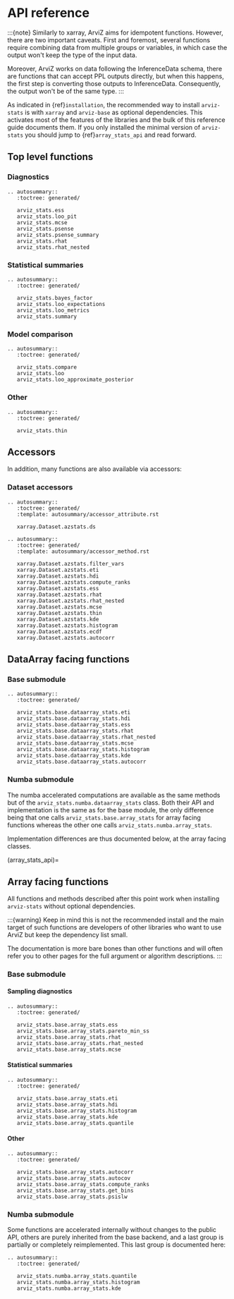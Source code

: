 # API reference

:::{note}
Similarly to xarray, ArviZ aims for idempotent functions. However,
there are two important caveats. First and foremost, several functions
require combining data from multiple groups or variables, in which case the
output won't keep the type of the input data.

Moreover, ArviZ works on
data following the InferenceData schema, there are functions that can accept
PPL outputs directly, but when this happens, the first step is converting
those outputs to InferenceData. Consequently, the output won't be of the same type.
:::

As indicated in {ref}`installation`, the recommended way to install `arviz-stats`
is with `xarray` and `arviz-base` as optional dependencies.
This activates most of the features of the libraries and the bulk of this reference
guide documents them. If you only installed the minimal version of `arviz-stats`
you should jump to {ref}`array_stats_api` and read forward.

## Top level functions

### Diagnostics

```{eval-rst}
.. autosummary::
   :toctree: generated/

   arviz_stats.ess
   arviz_stats.loo_pit
   arviz_stats.mcse
   arviz_stats.psense
   arviz_stats.psense_summary
   arviz_stats.rhat
   arviz_stats.rhat_nested
```

### Statistical summaries

```{eval-rst}
.. autosummary::
   :toctree: generated/

   arviz_stats.bayes_factor
   arviz_stats.loo_expectations
   arviz_stats.loo_metrics
   arviz_stats.summary
```

### Model comparison

```{eval-rst}
.. autosummary::
   :toctree: generated/

   arviz_stats.compare
   arviz_stats.loo
   arviz_stats.loo_approximate_posterior
```

### Other

```{eval-rst}
.. autosummary::
   :toctree: generated/

   arviz_stats.thin
```

## Accessors
In addition, many functions are also available via accessors:

### Dataset accessors

```{eval-rst}
.. autosummary::
   :toctree: generated/
   :template: autosummary/accessor_attribute.rst

   xarray.Dataset.azstats.ds

.. autosummary::
   :toctree: generated/
   :template: autosummary/accessor_method.rst

   xarray.Dataset.azstats.filter_vars
   xarray.Dataset.azstats.eti
   xarray.Dataset.azstats.hdi
   xarray.Dataset.azstats.compute_ranks
   xarray.Dataset.azstats.ess
   xarray.Dataset.azstats.rhat
   xarray.Dataset.azstats.rhat_nested
   xarray.Dataset.azstats.mcse
   xarray.Dataset.azstats.thin
   xarray.Dataset.azstats.kde
   xarray.Dataset.azstats.histogram
   xarray.Dataset.azstats.ecdf
   xarray.Dataset.azstats.autocorr

```


## DataArray facing functions

### Base submodule

```{eval-rst}
.. autosummary::
   :toctree: generated/

   arviz_stats.base.dataarray_stats.eti
   arviz_stats.base.dataarray_stats.hdi
   arviz_stats.base.dataarray_stats.ess
   arviz_stats.base.dataarray_stats.rhat
   arviz_stats.base.dataarray_stats.rhat_nested
   arviz_stats.base.dataarray_stats.mcse
   arviz_stats.base.dataarray_stats.histogram
   arviz_stats.base.dataarray_stats.kde
   arviz_stats.base.dataarray_stats.autocorr
```

### Numba submodule
The numba accelerated computations are available as the same methods
but of the `arviz_stats.numba.dataarray_stats` class.
Both their API and implementation is the same as for the base module,
the only difference being that one calls `arviz_stats.base.array_stats`
for array facing functions whereas the other one calls `arviz_stats.numba.array_stats`.

Implementation differences are thus documented below, at the array facing classes.


(array_stats_api)=
## Array facing functions
All functions and methods described after this point work when installing
`arviz-stats` without optional dependencies.

:::{warning}
Keep in mind this is not the recommended install and the main target of
such functions are developers of other libraries who want to use ArviZ
but keep the dependency list small.

The documentation is more bare bones than other functions and will often
refer you to other pages for the full argument or algorithm descriptions.
:::

### Base submodule

#### Sampling diagnostics
```{eval-rst}
.. autosummary::
   :toctree: generated/

   arviz_stats.base.array_stats.ess
   arviz_stats.base.array_stats.pareto_min_ss
   arviz_stats.base.array_stats.rhat
   arviz_stats.base.array_stats.rhat_nested
   arviz_stats.base.array_stats.mcse
```

#### Statistical summaries
```{eval-rst}
.. autosummary::
   :toctree: generated/

   arviz_stats.base.array_stats.eti
   arviz_stats.base.array_stats.hdi
   arviz_stats.base.array_stats.histogram
   arviz_stats.base.array_stats.kde
   arviz_stats.base.array_stats.quantile
```

#### Other
```{eval-rst}
.. autosummary::
   :toctree: generated/

   arviz_stats.base.array_stats.autocorr
   arviz_stats.base.array_stats.autocov
   arviz_stats.base.array_stats.compute_ranks
   arviz_stats.base.array_stats.get_bins
   arviz_stats.base.array_stats.psislw
```

### Numba submodule
Some functions are accelerated internally without changes to the public API,
others are purely inherited from the base backend, and a last group is partially
or completely reimplemented. This last group is documented here:

```{eval-rst}
.. autosummary::
   :toctree: generated/

   arviz_stats.numba.array_stats.quantile
   arviz_stats.numba.array_stats.histogram
   arviz_stats.numba.array_stats.kde
```
